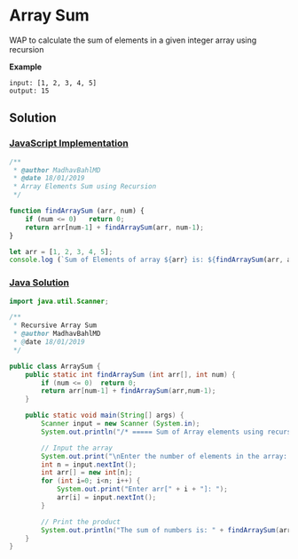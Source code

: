 # Array Sum

WAP to calculate the sum of elements in a given integer array using recursion

**Example** 

```
input: [1, 2, 3, 4, 5]
output: 15
```

## Solution

### [JavaScript Implementation](./arraySum.js)

```js
/**
 * @author MadhavBahlMD
 * @date 18/01/2019
 * Array Elements Sum using Recursion
 */

function findArraySum (arr, num) {
    if (num <= 0)   return 0;
    return arr[num-1] + findArraySum(arr, num-1);
}

let arr = [1, 2, 3, 4, 5];
console.log (`Sum of Elements of array ${arr} is: ${findArraySum(arr, arr.length)}`);
```

### [Java Solution](./ArraySum.java)

```java
import java.util.Scanner;

/**
 * Recursive Array Sum
 * @author MadhavBahlMD
 * @date 18/01/2019
 */

public class ArraySum {
    public static int findArraySum (int arr[], int num) {
        if (num <= 0)  return 0;
        return arr[num-1] + findArraySum(arr,num-1);
    }

    public static void main(String[] args) {
        Scanner input = new Scanner (System.in);
        System.out.println("/* ===== Sum of Array elements using recursion ===== */");

        // Input the array
        System.out.print("\nEnter the number of elements in the array: ");
        int n = input.nextInt();
        int arr[] = new int[n];
        for (int i=0; i<n; i++) {
            System.out.print("Enter arr[" + i + "]: ");
            arr[i] = input.nextInt();
        }

        // Print the product
        System.out.println("The sum of numbers is: " + findArraySum(arr, n));
    }
}
```